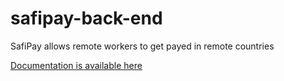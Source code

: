 # safipay-back-end
SafiPay allows remote workers to get payed in remote countries


[Documentation is available here](https://documenter.getpostman.com/view/7308408/VVBUxS1m)
